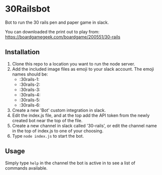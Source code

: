 # 30Railsbot
Bot to run the 30 rails pen and paper game in slack.

You can downloaded the print out to play from: https://boardgamegeek.com/boardgame/200551/30-rails

## Installation

1. Clone this repo to a location you want to run the node server.
2. Add the included image files as emoji to your slack account. The emoji names should be:
	* :30rails-1:
	* :30rails-2:
	* :30rails-3:
	* :30rails-4:
	* :30rails-5:
	* :30rails-6:
3. Create a new 'Bot' custom integration in slack.
4. Edit the index.js file, and at the top add the API token from the newly created bot near the top of the file.
5. Create a new channel in slack called '30-rails', or edit the channel name in the top of index.js to one of your choosing.
6. Type `node index.js` to start the bot.

## Usage

Simply type `help` in the channel the bot is active in to see a list of commands available.